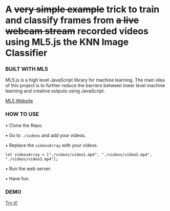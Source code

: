 # A ~~very simple example~~ trick to train and classify frames from ~~a live webcam stream~~ recorded videos using ML5.js the KNN Image Classifier

### BUILT WITH ML5

ML5.js is a high level JavaScript library for machine learning. The main idea of this project is to further reduce the barriers between lower level machine learning and creative outputs using JavaScript.

[ML5 Website](https://itpnyu.github.io/ml5/docs/knn-image-example.html)

### HOW TO USE

• Clone the Repo.

• Go to `./videos` and add your videos.

• Replace the `videosArray` with your videos.

```
let videosArray = ["./videos/video1.mp4", "./videos/video2.mp4", "./videos/video3.mp4"];
```

• Run the web server.

• Have fun.

### DEMO

[Try it!]( https://matamalaortiz.github.io/ml5-prerecorded-videos/)
